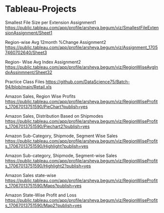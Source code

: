 # Tableau-Projects

Smallest File Size per Extension Assignment1 
https://public.tableau.com/app/profile/arsheya.begum/viz/SmallestFileExtensionAssignment/Sheet1

Region-wise Avg 12month %Change Assignment2 
https://public.tableau.com/app/profile/arsheya.begum/viz/Assignment_17057460702640/Sheet3

Region- Wise Avg Index Assignment2
https://public.tableau.com/app/profile/arsheya.begum/viz/RegionWiseAvgIndxAssinmnent/Sheet32

Practice Class Files https://github.com/DataScience75/Batch-94/blob/main/Retail.xls

Amazon Sales, Region Wise Profits 
https://public.tableau.com/app/profile/arsheya.begum/viz/RegionWiseProfits_17067013751590/PieChart?publish=yes

Amazon Sales, Distribution Based on Shipmodes 
https://public.tableau.com/app/profile/arsheya.begum/viz/RegionWiseProfits_17067013751590/Piechart2?publish=yes

Amazon Sub-Category, Shipmode, Segment Wise Sales 
https://public.tableau.com/app/profile/arsheya.begum/viz/RegionWiseProfits_17067013751590/Highlight?publish=yes

Amazon Sub-category, Shipmode, Segment-wise Sales
https://public.tableau.com/app/profile/arsheya.begum/viz/RegionWiseProfits_17067013751590/Highlight2?publish=yes

Amazon Sales state-wise 
https://public.tableau.com/app/profile/arsheya.begum/viz/RegionWiseProfits_17067013751590/Maps?publish=yes

Amazon State-Wise Profit and Loss 
https://public.tableau.com/app/profile/arsheya.begum/viz/RegionWiseProfits_17067013751590/Map2?publish=yes

